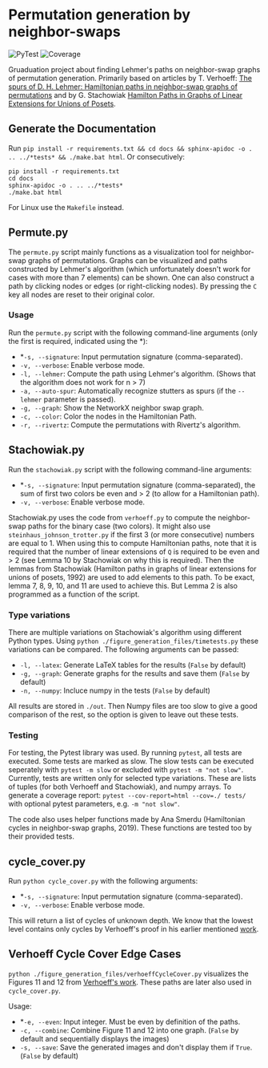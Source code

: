 # Permutation generation by neighbor-swaps
![PyTest](https://img.shields.io/endpoint?url=https://gist.githubusercontent.com/MaxOpperman/9010143336585a9f9ff81a9ec805a0b0/raw/lehmer-test-status.json)
![Coverage](https://img.shields.io/endpoint?url=https://gist.githubusercontent.com/MaxOpperman/9010143336585a9f9ff81a9ec805a0b0/raw/lehmer-coverage.json)

Gruaduation project about finding Lehmer's paths on neighbor-swap graphs of permutation generation.
Primarily based on articles by T. Verhoeff: [The spurs of D. H. Lehmer: Hamiltonian paths in neighbor-swap graphs of permutations](https://doi.org/10.1007/s10623-016-0301-9) and by G. Stachowiak [Hamilton Paths in Graphs of Linear Extensions for Unions of Posets](https://doi.org/10.1137/0405016).

## Generate the Documentation
Run `pip install -r requirements.txt && cd docs && sphinx-apidoc -o . .. ../*tests* && ./make.bat html`. Or consecutively:
```
pip install -r requirements.txt
cd docs
sphinx-apidoc -o . .. ../*tests*
./make.bat html
```
For Linux use the `Makefile` instead.

## Permute.py
The `permute.py` script mainly functions as a visualization tool for neighbor-swap graphs of permutations.
Graphs can be visualized and paths constructed by Lehmer's algorithm (which unfortunately doesn't work for cases with more than 7 elements) can be shown.
One can also construct a path by clicking nodes or edges (or right-clicking nodes). By pressing the `C` key all nodes are reset to their original color.

### Usage
Run the `permute.py` script with the following command-line arguments (only the first is required, indicated using the *):

- *`-s, --signature`: Input permutation signature (comma-separated).
- `-v, --verbose`: Enable verbose mode.
- `-l, --lehmer`: Compute the path using Lehmer's algorithm. (Shows that the algorithm does not work for n > 7)
- `-a, --auto-spur`: Automatically recognize stutters as spurs (if the `--lehmer` parameter is passed).
- `-g, --graph`: Show the NetworkX neighbor swap graph.
- `-c, --color`: Color the nodes in the Hamiltonian Path.
- `-r, --rivertz`: Compute the permutations with Rivertz's algorithm.

## Stachowiak.py
Run the `stachowiak.py` script with the following command-line arguments:

- *`-s, --signature`: Input permutation signature (comma-separated), the sum of first two colors be even and > 2 (to allow for a Hamiltonian path).
- `-v, --verbose`: Enable verbose mode.

Stachowiak.py uses the code from `verhoeff.py` to compute the neighbor-swap paths for the binary case (two colors). It might also use `steinhaus_johnson_trotter.py` if the first 3 (or more consecutive) numbers are equal to 1.
When using this to compute Hamiltonian paths, note that it is required that the number of linear extensions of `Q` is required to be even and > 2 (see Lemma 10 by Stachowiak on why this is required).
Then the lemmas from Stachowiak (Hamilton paths in graphs of linear extensions for unions of posets, 1992) are used to add elements to this path.
To be exact, lemma 7, 8, 9, 10, and 11 are used to achieve this. But Lemma 2 is also programmed as a function of the script.

### Type variations
There are multiple variations on Stachowiak's algorithm using different Python types. Using `python ./figure_generation_files/timetests.py` these variations can be compared. The following arguments can be passed:

- `-l, --latex`: Generate LaTeX tables for the results (`False` by default)
- `-g, --graph`: Generate graphs for the results and save them (`False` by default)
- `-n, --numpy`: Incluce numpy in the tests (`False` by default)

All results are stored in `./out`. Then Numpy files are too slow to give a good comparison of the rest, so the option is given to leave out these tests.

### Testing
For testing, the Pytest library was used. By running `pytest`, all tests are executed. Some tests are marked as slow.
The slow tests can be executed seperately with `pytest -m slow` or excluded with `pytest -m "not slow"`.
Currently, tests are written only for selected type variations. These are lists of tuples (for both Verhoeff and Stachowiak), and numpy arrays.
To generate a coverage report: `pytest --cov-report=html --cov=./ tests/` with optional pytest parameters, e.g. `-m "not slow"`.

The code also uses helper functions made by Ana Smerdu (Hamiltonian cycles in neighbor-swap graphs, 2019).
These functions are tested too by their provided tests.

## cycle_cover.py
Run `python cycle_cover.py` with the following arguments:

- *`-s, --signature`: Input permutation signature (comma-separated).
- `-v, --verbose`: Enable verbose mode.

This will return a list of cycles of unknown depth. We know that the lowest level contains only cycles by Verhoeff's proof in his earlier mentioned [work](https://doi.org/10.1007/s10623-016-0301-9).


## Verhoeff Cycle Cover Edge Cases
`python ./figure_generation_files/verhoeffCycleCover.py` visualizes the Figures 11 and 12 from [Verhoeff's work](https://doi.org/10.1007/s10623-016-0301-9). These paths are later also used in `cycle_cover.py`.

Usage:

- *`-e, --even`: Input integer. Must be even by definition of the paths.
- `-c, --combine`: Combine Figure 11 and 12 into one graph. (`False` by default and sequentially displays the images)
- `-s, --save`: Save the generated images and don't display them if `True`. (`False` by default)
